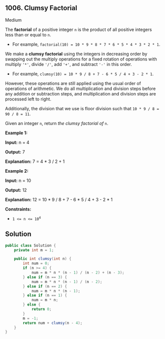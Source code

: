 ## 1006\. Clumsy Factorial

Medium

The **factorial** of a positive integer `n` is the product of all positive integers less than or equal to `n`.

*   For example, `factorial(10) = 10 * 9 * 8 * 7 * 6 * 5 * 4 * 3 * 2 * 1`.

We make a **clumsy factorial** using the integers in decreasing order by swapping out the multiply operations for a fixed rotation of operations with multiply `'*'`, divide `'/'`, add `'+'`, and subtract `'-'` in this order.

*   For example, `clumsy(10) = 10 * 9 / 8 + 7 - 6 * 5 / 4 + 3 - 2 * 1`.

However, these operations are still applied using the usual order of operations of arithmetic. We do all multiplication and division steps before any addition or subtraction steps, and multiplication and division steps are processed left to right.

Additionally, the division that we use is floor division such that `10 * 9 / 8 = 90 / 8 = 11`.

Given an integer `n`, return _the clumsy factorial of_ `n`.

**Example 1:**

**Input:** n = 4

**Output:** 7

**Explanation:** 7 = 4 \* 3 / 2 + 1

**Example 2:**

**Input:** n = 10

**Output:** 12

**Explanation:** 12 = 10 \* 9 / 8 + 7 - 6 \* 5 / 4 + 3 - 2 \* 1

**Constraints:**

*   <code>1 <= n <= 10<sup>4</sup></code>

## Solution

```java
public class Solution {
    private int m = 1;

    public int clumsy(int n) {
        int num = 0;
        if (n >= 4) {
            num = m * n * (n - 1) / (n - 2) + (n - 3);
        } else if (n == 3) {
            num = m * n * (n - 1) / (n - 2);
        } else if (n == 2) {
            num = m * n * (n - 1);
        } else if (n == 1) {
            num = m * n;
        } else {
            return 0;
        }
        m = -1;
        return num + clumsy(n - 4);
    }
}
```